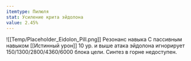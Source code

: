 ```yaml
---
itemtype: Пилюля
stat: Усиление крита эйдолона
value: 2.45%
---
```

![[Temp/Placeholder_Eidolon_Pill.png]]
Резонанс навыка
С пассивным навыком [[Истинный урон]] 10 ур. и выше атака эйдолона игнорирует 150/1300/2800/4360/6000 блока цели.
Синтез в горне недоступен.
